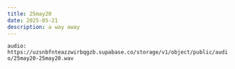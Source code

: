 ```yaml
---
title: 25may20
date: 2025-05-21
description: a way away
---
```


`audio: https://uzsnbfnteazzwirbqgzb.supabase.co/storage/v1/object/public/audio/25may20-25may20.wav`